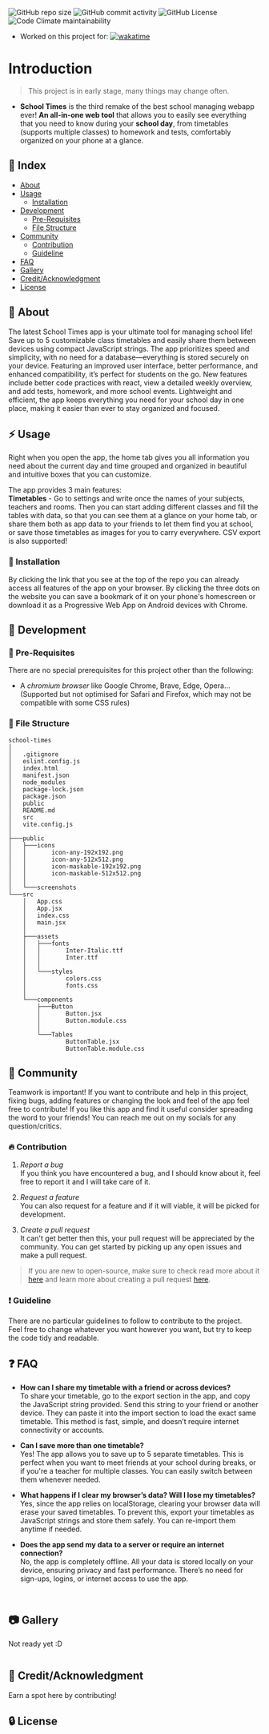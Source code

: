 ![GitHub repo size](https://img.shields.io/github/repo-size/lucAmbr0/school-times)
![GitHub commit activity](https://img.shields.io/github/commit-activity/t/lucAmbr0/school-times)
![GitHub License](https://img.shields.io/github/license/lucAmbr0/school-times)
![Code Climate maintainability](https://img.shields.io/codeclimate/maintainability-percentage/lucAmbr0/school-times)


* Worked on this project for: <a href="https://wakatime.com/badge/github/lucAmbr0/school-times"><img src="https://wakatime.com/badge/github/lucAmbr0/school-times.svg?style=flat" alt="wakatime"></a>
# Introduction
> This project is in early stage, many things may change often.
* **School Times** is the third remake of the best school managing webapp ever! **An all-in-one web tool** that allows you to easily see everything that you need to know during your **school day**, from timetables (supports multiple classes) to homework and tests, comfortably organized on your phone at a glance.

## :ledger: Index

* [About](#beginner-about)
* [Usage](#zap-usage)
  - [Installation](#electric_plug-installation)
* [Development](#wrench-development)
  - [Pre-Requisites](#notebook-pre-requisites)
  - [File Structure](#file_folder-file-structure)
* [Community](#cherry_blossom-community)
  - [Contribution](#fire-contribution)
  - [Guideline](#exclamation-guideline)  
* [FAQ](#question-faq)
* [Gallery](#camera-gallery)
* [Credit/Acknowledgment](#star2-creditacknowledgment)
* [License](#lock-license)

##  :beginner: About
The latest School Times app is your ultimate tool for managing school life! Save up to 5 customizable class timetables and easily share them between devices using compact JavaScript strings. The app prioritizes speed and simplicity, with no need for a database—everything is stored securely on your device. Featuring an improved user interface, better performance, and enhanced compatibility, it’s perfect for students on the go. New features include better code practices with react, view a detailed weekly overview, and add tests, homework, and more school events. Lightweight and efficient, the app keeps everything you need for your school day in one place, making it easier than ever to stay organized and focused.

## :zap: Usage
Right when you open the app, the home tab gives you all information you need about the current day and time grouped and organized in beautiful and intuitive boxes that you can customize.

The app provides 3 main features:
<br> **Timetables** - Go to settings and write once the names of your subjects, teachers and rooms. Then you can start adding different classes and fill the tables with data, so that you can see them at a glance on your home tab, or share them both as app data to your friends to let them find you at school, or save those timetables as images for you to carry everywhere. CSV export is also supported!

###  :electric_plug: Installation
By clicking the link that you see at the top of the repo you can already access all features of the app on your browser.
By clicking the three dots on the website you can save a bookmark of it on your phone's homescreen or download it as a Progressive Web App on Android devices with Chrome.

##  :wrench: Development

### :notebook: Pre-Requisites
There are no special prerequisites for this project other than the following:
* A *chromium browser* like Google Chrome, Brave, Edge, Opera... (Supported but not optimised for Safari and Firefox, which may not be compatible with some CSS rules)

###  :file_folder: File Structure

```
school-times
│
│   .gitignore
│   eslint.config.js
│   index.html
│   manifest.json
│   node_modules
│   package-lock.json
│   package.json
│   public
│   README.md
│   src
│   vite.config.js
│
├───public
│   ├───icons
│   │       icon-any-192x192.png
│   │       icon-any-512x512.png
│   │       icon-maskable-192x192.png
│   │       icon-maskable-512x512.png
│   │
│   └───screenshots
└───src
    │   App.css
    │   App.jsx
    │   index.css
    │   main.jsx
    │
    ├───assets
    │   ├───fonts
    │   │       Inter-Italic.ttf
    │   │       Inter.ttf
    │   │
    │   └───styles
    │           colors.css
    │           fonts.css
    │
    └───components
        ├───Button
        │       Button.jsx
        │       Button.module.css
        │
        └───Tables
                ButtonTable.jsx
                ButtonTable.module.css
```

## :cherry_blossom: Community

Teamwork is important! If you want to contribute and help in this project, fixing bugs, adding features or changing the look and feel of the app feel free to contribute!
If you like this app and find it useful consider spreading the word to your friends!
You can reach me out on my socials for any question/critics.

 ###  :fire: Contribution

 1. *Report a bug* <br>
 If you think you have encountered a bug, and I should know about it, feel free to report it and I will take care of it.

 2. *Request a feature* <br>
 You can also request for a feature and if it will viable, it will be picked for development.  

 3. *Create a pull request* <br>
 It can't get better then this, your pull request will be appreciated by the community. You can get started by picking up any open issues and make a pull request.

 > If you are new to open-source, make sure to check read more about it [here](https://www.digitalocean.com/community/tutorial_series/an-introduction-to-open-source) and learn more about creating a pull request [here](https://www.digitalocean.com/community/tutorials/how-to-create-a-pull-request-on-github).

### :exclamation: Guideline
There are no particular guidelines to follow to contribute to the project.
<br>
Feel free to change whatever you want however you want, but try to keep the code tidy and readable.


## :question: FAQ
* **How can I share my timetable with a friend or across devices?** <br>
To share your timetable, go to the export section in the app, and copy the JavaScript string provided. Send this string to your friend or another device. They can paste it into the import section to load the exact same timetable. This method is fast, simple, and doesn’t require internet connectivity or accounts.

* **Can I save more than one timetable?** <br>
Yes! The app allows you to save up to 5 separate timetables. This is perfect when you want to meet friends at your school during breaks, or if you're a teacher for multiple classes. You can easily switch between them whenever needed.

* **What happens if I clear my browser’s data? Will I lose my timetables?** <br>
Yes, since the app relies on localStorage, clearing your browser data will erase your saved timetables. To prevent this, export your timetables as JavaScript strings and store them safely. You can re-import them anytime if needed.

* **Does the app send my data to a server or require an internet connection?** <br>
No, the app is completely offline. All your data is stored locally on your device, ensuring privacy and fast performance. There’s no need for sign-ups, logins, or internet access to use the app.
<br>

##  :camera: Gallery
Not ready yet :D
<div style="display: flex">
<!-- <img src="https://github.com/lucAmbr0/SchoolTimetable/blob/master/screenshots/mobile-screenshot1.png?raw=true" width="200" /> -->
<!-- <img src="https://github.com/lucAmbr0/SchoolTimetable/blob/master/screenshots/mobile-screenshot2.png?raw=true" width="200" /> -->
<!-- <img src="https://github.com/lucAmbr0/SchoolTimetable/blob/master/screenshots/mobile-screenshot3.png?raw=true" width="200" /> -->
</div>


## :star2: Credit/Acknowledgment
Earn a spot here by contributing!

##  :lock: License
<!-- This project is licensed with the GNU General Public License v3.0, please refer to the file to know more. -->